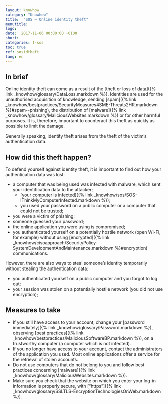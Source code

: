 ```yaml
---
layout: knowhow
category: "Knowhow"
title:  "SOS – Online identity theft"
menutitle:
logo:
date:  2017-11-06 00:00:00 +0100
short:
categories: f-sos
toc: true
ref: sosidtheft
lang: en
---
```


## In brief
Online identity theft can come as a result of the [theft or loss of data]({% link _knowhow/glossary/DataLoss.markdown %}). Identities are used for the unauthorised acquisition of knowledge, sending [spam]({% link _knowhow/bestpractices/SecurityMeasures4SME-Threats2HR.markdown %}#spam--phishing), the distribution of [malware]({% link _knowhow/glossary/MaliciousWebsites.markdown %}) or for other harmful purposes. It is, therefore, important to counteract this theft as quickly as possible to limit the damage.

Generally speaking, identity theft arises from the theft of the victim’s authentication data.

## How did this theft happen?
To defend yourself against identity theft, it is important to find out how your authentication data was lost:

* a computer that was being used was infected with malware, which sent your identification data to the attacker;
  * [your computer is infected]({% link _knowhow/sos/SOS-IThinkMyComputerInfected.markdown %});
  * you used your password on a public computer or a computer that could not be trusted;
* you were a victim of phishing;
* someone guessed your password;
* the online application you were using is compromised;
* you authenticated yourself on a potentially hostile network (open Wi-Fi, for example) without using [encrypted]({% link _knowhow/cisoapproach/SecurityPolicy-SystemDevelopmentAndMaintenance.markdown %}#encryption) communications.

However, there are also ways to steal someone’s identity temporarily without stealing the authentication data:

* you authenticated yourself on a public computer and you forgot to log out;
* your session was stolen on a potentially hostile network (you did not use encryption);

## Measures to take

* If you still have access to your account, change your [password immediately]({% link _knowhow/glossary/Password.markdown %}), observing [best practices]({% link _knowhow/bestpractices/MaliciousSoftwareBP.markdown %}), on a trustworthy computer (a computer which is not infected).
* If you no longer have access to your account, contact the administrators of the application you used. Most online applications offer a service for the retrieval of stolen accounts.
* Do not use computers that do not belong to you and follow best practices concerning [malware]({% link _knowhow/glossary/MaliciousWebsites.markdown %}).
* Make sure you check that the website on which you enter your log-in information is properly secure, with [“https”]({% link _knowhow/glossary/SSLTLS-EncryptionTechnologiesOnWeb.markdown %}).
